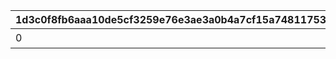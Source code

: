|1d3c0f8fb6aaa10de5cf3259e76e3ae3a0b4a7cf15a748117530999391f7c413|d5dfeff6ae7fa7544ba12dbc4f215f425d59265671480af6928b29bb55b08727|4286bbd62fea7c6e522651ef41a9e5f1a60128fe13732b535928f32e81cb449e|b1c5c2d6d57014d9cc29b3c8b2c9f1b4d51b7f1c075da6ebbd7530695c194c5d|3abfb89419a8acb2dc4451fdc10559adbbea953ac86af1cbe992c1aea25dbafa|dbff2f65a00662943f56833daac87c3ab24e3ae9f31f93d070c70908bd479c1d|8f5b890f8fde9c317e931fdc9d873016f146042531b0022938c5eb6a45e23c30|98632a21c33f7f4c1591ca8fc1cbb0c1b64f52cc54e4a8177aaf492b67325599|41a67902fe41a6834dab6d5d6d9df3bcfdb4eb828caf6c25b0d0a3983d12d42f|b792b7bfe67d61130280c2e3185ccbc8f256d7973628b23d85016b52b26da0d4|cfab1b4c2c80ea70e8319a5c99d6c695452904e918a294d0e52ef891d215b3db|18fa22d1fcdc11ad3544675d5a89237b5fbe8ea96b68f9c00e79407725287695|2eab9bf8472119b68b1041af34b8e7e7620d8a706f0d27b61f6c9cbe5366f8a5|077c360b30994098b54e74823e751bb068e547b4e0a3aa8664fe4acc95e37e38|9ff6c3c55e60de5891659a97b44137f8d81a7e23a00fce3b7f483f96185d500f|296023f8bfc2db6fab9b5f914cbbbc6e0191df1a16b880eb40dc3f3798a669a4|c4a14a0241054943498f0624fff1018c53029d8015753ecd66fc0d2a1c27a558|6acad44991f96cf3c25636f049e215c94b7d903c920f4ad993a5538193529ede|
| --- | --- | --- | --- | --- | --- | --- | --- | --- | --- | --- | --- | --- | --- | --- | --- | --- | --- |
|0|15|1|0|0|0|15|0|11001039|0|0|0|0|300000|0|0|スコアを累計で300000獲得しよう|0|